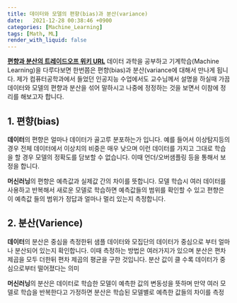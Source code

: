 ```yaml
---
title: 데이터와 모델의 편향(bias)과 분산(variance)
date:   2021-12-28 00:38:46 +0900
categories: [Machine_Learning]
tags: [Math, ML]
render_with_liquid: false
---
```

**[편향과 분산의 트레이드오프 위키 URL](https://en.wikipedia.org/wiki/Bias%E2%80%93variance_tradeoff)** 데이터 과학을 공부하고 기계학습(Machine Learning)을 다루다보면 한번쯤은 편향(bias)과 분산(variance에 대해서 만나게 됩니다. 제가 컴퓨터공학과에서 들었던 인공지능 수업에서도 교수님께서 설명을 하실때 가끔 데이터와 모델의 편향과 분산을 섞어 말하시고 나중에 정정하는 것을 보면서 이참에 정리를 해보고자 합니다.

## 1. 편향(bias)
**데이터**의 편향은 얼마나 데이터가 골고루 분포하는가 입니다. 예를 들어서 이상탐지등의 경우 전체 데이터에서 이상치의 비중은 매우 낮으며 이런 데이터를 가지고 그대로 학습을 할 경우 모델의 정확도를 담보할 수 없습니다. 이때 언더/오버샘플링 등을 통해서 보정을 합니다.

**머신러닝**의 편향은 예측값과 실제값 간의 차이를 뜻합니다. 모델 학습시 여러 데이터를 사용하고 반복해서 새로운 모델로 학습하면 예측값들의 범위를 확인할 수 있고 편향은 이 예측값 들의 범위가 정답과 얼마나 멀리 있는지 측정합니다.

## 2. 분산(Varience)
**데이터**의 분산은 중심을 측정한뒤 샘플 데이터와 모집단의 데이터가 중심으로 부터 얼마나 분산되어 있는지 확인합니다. 이때 측정하는 방법은 여러가지가 있으며 분산은 편차제곱을 모두 더한뒤 편차 제곱의 평균을 구한 것입니다. 분산 값이 클 수록 데이터가 중심으로부터 떨어졌다는 의미

**머신러닝**의 분산은 데이터로 학습한 모델이 예측한 값의 변동성을 뜻하며 만약 여러 모델로 학습을 반복한다고 가정하면 분산은 학습된 모델별로 예측한 값들의 차이를 측정